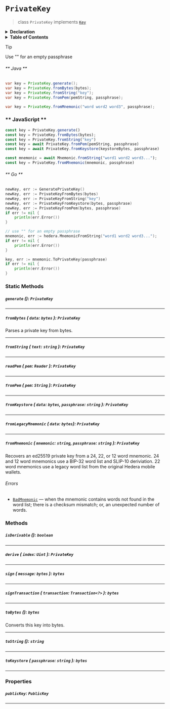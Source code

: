 # `PrivateKey`

> class `PrivateKey` implements [`Key`](reference/cryptography/Key.md)

<details>
<summary><b>Declaration</b></summary>

```typescript
class PrivateKey implements Key {
    static generate(): PrivateKey;

    static fromBytes(data: bytes): PrivateKey;

    static fromString(text: string): PrivateKey;

    static fromMnemonic(mnemonic: string, passphrase: string): PrivateKey;

    static fromKeystore(data: bytes, passphrase: string): PrivateKey;

    static fromPem(text: string, passphrase: string): PrivateKey;

    isDerivable(): bool;

    derive(index: int): PrivateKey;

    getPublicKey(): PublicKey;

    sign(message: bytes): bytes;

    toBytes(): bytes;

    toString(): string;

    toKeystore(passphrase: string): bytes;
}
```

</details>

<details>
<summary><b>Table of Contents</b></summary>

| Item | Java | JavaScript | Go
| - | - | - | - |
| [`generate()`](#generate-privatekey) | ✅ | ✅ | ✅
| [`fromMnemonic()`](#frommnemonic-mnemonic-string-passphrase-string-privatekey) | ✅ | ✅ | ✅
| [`fromString()`](#fromstring-text-string-privatekey) | ✅ | ✅ | ✅
| [`fromBytes()`](#frombytes-data-bytes-privatekey) | ✅ | ✅ | ✅
| [`readPem()`](#readpem-pem-reader-privatekey) | ✅ | ✅ | ✅
| [`fromPem()`](#frompem-pem-string-privatekey) | ✅ | ✅ | ✅
| [`isDerivable()`](#isderivable-boolean) | ✅ | ✅ | ✅
| [`derive()`](#derive-index-uint-privatekey) | ✅ | ✅ | ✅
| [`publicKey`](#publickey-publickey) | ✅ | ✅ | ✅
| [`sign()`](#sign-message-bytes--bytes) | ✅ | ✅ | ✅
| [`signTransaction()`](#signtransaction-transaction-transaction-bytes) | ✅ | ✅ | ✅
| [`toBytes()`](#tobytes-bytes) | ✅ | ✅ | ✅
| [`toString()`](#tostring-string) | ✅ | ✅ | ✅
| [`fromLegacyMnemonic()`](#fromlegacymnemonic-data-bytes-privatekey) | ✅ | ✅ | ✅
</details>

> [!TIP]
>  Use "" for an empty passphrase

<!-- tabs:start -->

###### ** Java **

```java
var key = PrivateKey.generate();
var key = PrivateKey.fromBytes(bytes);
var key = PrivateKey.fromString("key");
var key = PrivateKey.fromPem(pemString, passphrase);

var key = PrivateKey.fromMnemonic("word word2 word3", passphrase);
```

### ** JavaScript **

```javascript
const key = PrivateKey.generate()
const key = PrivateKey.fromBytes(bytes);
const key = PrivateKey.fromString("key")
const key = await PrivateKey.fromPem(pemString, passphrase)
const key = await PrivateKey.fromKeystore(keystoreBytes, passphrase)

const mnemonic = await Mnemonic.fromString("word1 word2 word3...");
const key = PrivateKey.fromMnemonic(mnemonic, passphrase)
```

###### ** Go **

```go
newKey, err := GeneratePrivateKey()
newKey, err := PrivateKeyFromBytes(bytes)
newKey, err := PrivateKeyFromString("key")
newKey, err := PrivateKeyFromKeystore(bytes, passphrase)
newKey, err := PrivateKeyFromPem(bytes, passphrase)
if err != nil {
    println(err.Error())
}

// use "" for an empty passphrase
mnemonic, err := hedera.MnemonicFromString("word1 word2 word3...");
if err != nil {
    println(err.Error())
}

key, err := mnemonic.ToPrivateKey(passphrase)
if err != nil {
    println(err.Error())
}
```

<!-- tabs:end -->

### Static Methods

##### `generate` (): `PrivateKey`

---

##### `fromBytes` ( `data`: `bytes` ): `PrivateKey`

Parses a private key from bytes.

---

##### `fromString` ( `text`: `string` ): `PrivateKey`

---

##### `readPem` ( `pem`: `Reader` ): `PrivateKey`

---

##### `fromPem` ( `pem`: `String` ): `PrivateKey`

---

##### `fromKeystore` ( `data`: `bytes`, `passphrase`: `string` ): `PrivateKey`

---

##### `fromLegacyMnemonic` ( `data`: `bytes`): `PrivateKey`

---

##### `fromMnemonic` ( `mnemonic`: `string`, `passphrase`: `string` ): `PrivateKey`

Recovers an ed25519 private key from a 24, 22, or 12 word mnemonic. 24 and
12 word mnemonics use a BIP-32 word list and SLIP-10 deriviation. 22 word
mnemonics use a legacy word list from the original Hedera mobile wallets.

###### Errors

- [`BadMnemonic`](reference/error/BadMnemonic.md) — when the mnemonic contains
  words not found in the word list; there is a checksum mismatch; or, an
  unexpected number of words.

### Methods

##### `isDerivable` (): `boolean`

---

##### `derive` ( `index`: `Uint` ): `PrivateKey`

---

##### `sign` ( `message`: `bytes` ): `bytes`

---

##### `signTransaction` ( `transaction`: `Transaction<?>` ): `bytes`

---

##### `toBytes` (): `bytes`

Converts this key into bytes.

---

##### `toString` (): `string`

---

##### `toKeystore` ( `passphrase`: `string` ): `bytes`

---

### Properties

##### `publicKey`: `PublicKey`

---
